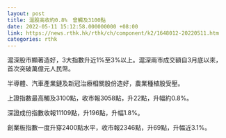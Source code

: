 ```yaml
---
layout: post
title: 滬股高收約0.8%　曾觸及3100點
date: 2022-05-11 15:12:58.000000000 +08:00
link: https://news.rthk.hk/rthk/ch/component/k2/1648012-20220511.htm
categories: rthk
---
```


滬深股市顯著造好，3大指數升近1%至3%以上。滬深兩市成交額自3月底以來，首次突破萬億元人民幣。

半導體、汽車產業鏈及新冠治療相關股份造好，農業種植股受壓。

上證指數最高觸及3100點，收市報3058點，升22點，升幅約0.8%。

深證成份指數收報11109點，升196點，升幅1.8%。

創業板指數一度升穿2400點水平，收市報2346點，升69點，升幅近3.1%。
